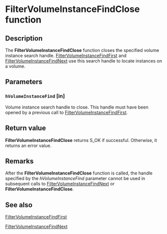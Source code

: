 # FilterVolumeInstanceFindClose function

## Description

The **FilterVolumeInstanceFindClose** function closes the specified volume instance search handle. [FilterVolumeInstanceFindFirst](https://learn.microsoft.com/windows/desktop/api/fltuser/nf-fltuser-filtervolumeinstancefindfirst) and [FilterVolumeInstanceFindNext](https://learn.microsoft.com/windows/desktop/api/fltuser/nf-fltuser-filtervolumeinstancefindnext) use this search handle to locate instances on a volume.

## Parameters

### `hVolumeInstanceFind` [in]

Volume instance search handle to close. This handle must have been opened by a previous call to [FilterVolumeInstanceFindFirst](https://learn.microsoft.com/windows/desktop/api/fltuser/nf-fltuser-filtervolumeinstancefindfirst).

## Return value

**FilterVolumeInstanceFindClose** returns S_OK if successful. Otherwise, it returns an error value.

## Remarks

After the **FilterVolumeInstanceFindClose** function is called, the handle specified by the *hVolumeInstanceFind* parameter cannot be used in subsequent calls to [FilterVolumeInstanceFindNext](https://learn.microsoft.com/windows/desktop/api/fltuser/nf-fltuser-filtervolumeinstancefindnext) or **FilterVolumeInstanceFindClose**.

## See also

[FilterVolumeInstanceFindFirst](https://learn.microsoft.com/windows/desktop/api/fltuser/nf-fltuser-filtervolumeinstancefindfirst)

[FilterVolumeInstanceFindNext](https://learn.microsoft.com/windows/desktop/api/fltuser/nf-fltuser-filtervolumeinstancefindnext)